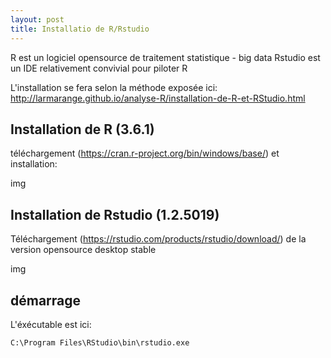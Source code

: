 ```yaml
---
layout: post
title: Installatio de R/Rstudio
---
```


R est un logiciel opensource de traitement statistique - big data
Rstudio est un IDE relativement convivial pour piloter R

L'installation se fera selon la méthode exposée ici: http://larmarange.github.io/analyse-R/installation-de-R-et-RStudio.html

## Installation de R (3.6.1)

téléchargement (https://cran.r-project.org/bin/windows/base/) et installation:

img

## Installation de Rstudio (1.2.5019)

Téléchargement (https://rstudio.com/products/rstudio/download/) de la version opensource desktop stable

img

## démarrage

L'éxécutable est ici:

`C:\Program Files\RStudio\bin\rstudio.exe`
